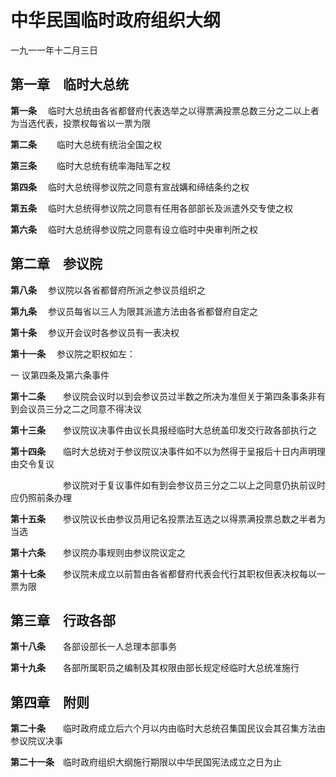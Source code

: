 # 中华民国临时政府组织大纲 #

一九一一年十二月三日



## 第一章　临时大总统

**第一条** 　临时大总统由各省都督府代表选举之以得票满投票总数三分之二以上者为当选代表，投票权每省以一票为限

**第二条**　　 临时大总统有统治全国之权

**第三条**　　 临时大总统有统率海陆军之权

**第四条** 　临时大总统得参议院之同意有宣战媾和缔结条约之权

**第五条** 　临时大总统得参议院之同意有任用各部部长及派遣外交专使之权

**第六条** 　临时大总统得参议院之同意有设立临时中央审判所之权



## 第二章　参议院

**第八条** 　参议院以各省都督府所派之参议员组织之

**第九条** 　参议员每省以三人为限其派遣方法由各省都督府自定之

**第十条** 　参议开会议时各参议员有一表决权

**第十一条**　 参议院之职权如左：

一 议第四条及第六条事件

**第十二条**　　参议院会议时以到会参议员过半数之所决为准但关于第四条事条非有到会议员三分之二之同意不得决议

**第十三条**　　参议院议决事件由议长具报经临时大总统盖印发交行政各部执行之

**第十四条**　　临时大总统对于参议院议决事件如不以为然得于呈报后十日内声明理由交令复议

　　　　　　参议院对于复议事件如有到会参议员三分之二以上之同意仍执前议时应仍照前条办理

**第十五条**　　参议院议长由参议员用记名投票法互选之以得票满投票总数之半者为当选

**第十六条**　　参议院办事规则由参议院议定之

**第十七条**　　参议院未成立以前暂由各省都督府代表会代行其职权但表决权每以一票为限



## 第三章　行政各部

**第十八条**　　各部设部长一人总理本部事务

**第十九条**　　各部所属职员之编制及其权限由部长规定经临时大总统准施行



## 第四章　附则

**第二十条**　　临时政府成立后六个月以内由临时大总统召集国民议会其召集方法由参议院议决事

**第二十一条**　临时政府组织大纲施行期限以中华民国宪法成立之日为止